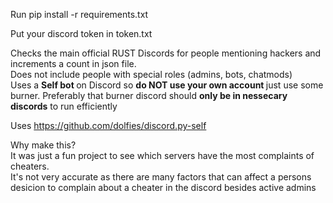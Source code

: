 Run pip install -r requirements.txt

Put your discord token in token.txt

Checks the main official RUST Discords for people mentioning hackers and increments a count in json file. <br> Does not include people with special roles (admins, bots, chatmods)
<br> Uses a <b> Self bot </b> on Discord so <b> do NOT use your own account </b> just use some burner. Preferably that burner discord should <b>only be in nessecary discords</b> to run efficiently

Uses https://github.com/dolfies/discord.py-self

Why make this? <br>
It was just a fun project to see which servers have the most complaints of cheaters. <br> 
It's not very accurate as there are many factors that can affect a persons desicion to complain about a cheater in the discord besides active admins
